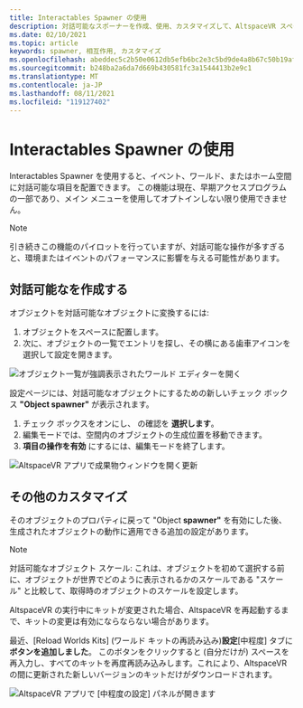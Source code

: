 ```yaml
---
title: Interactables Spawner の使用
description: 対話可能なスポーナーを作成、使用、カスタマイズして、AltspaceVR スペースに項目を配置する方法について学習します。
ms.date: 02/10/2021
ms.topic: article
keywords: spawner, 相互作用, カスタマイズ
ms.openlocfilehash: abeddec5c2b50e0612db5efb6bc2e3c5bd9de4a8b67c50b19afee18b17c5e746
ms.sourcegitcommit: b248ba2a6da7d669b430581fc3a1544413b2e9c1
ms.translationtype: MT
ms.contentlocale: ja-JP
ms.lasthandoff: 08/11/2021
ms.locfileid: "119127402"
---
```

# <a name="using-the-interactables-spawner"></a>Interactables Spawner の使用

Interactables Spawner を使用すると、イベント、ワールド、またはホーム空間に対話可能な項目を配置できます。 この機能は現在、早期アクセス[](../world-building/early-access.md)プログラムの一部であり、メイン メニューを使用してオプトインしない限り使用できません。

> [!NOTE]
> 引き続きこの機能のパイロットを行っていますが、対話可能な操作が多すぎると、環境またはイベントのパフォーマンスに影響を与える可能性があります。 

## <a name="creating-an-interactable"></a>対話可能なを作成する

オブジェクトを対話可能なオブジェクトに変換するには:

1. オブジェクトをスペースに配置します。
2. 次に、オブジェクトの一覧でエントリを探し、その横にある歯車アイコンを選択して設定を開きます。

![オブジェクト一覧が強調表示されたワールド エディターを開く](images/interactables-spawner-img-01.png)

設定ページには、対話可能なオブジェクトにするための新しいチェック ボックス **"Object spawner"** が表示されます。

1. チェック ボックスをオンにし、 の確認を **選択します**。
2. 編集モードでは、空間内のオブジェクトの生成位置を移動できます。
3. **項目の操作を有効** にするには、編集モードを終了します。

![AltspaceVR アプリで成果物ウィンドウを開く更新](images/interactables-spawner-img-02.png)

## <a name="other-customizations"></a>その他のカスタマイズ

そのオブジェクトのプロパティに戻って "Object **spawner"** を有効にした後、生成されたオブジェクトの動作に適用できる追加の設定があります。

> [!NOTE]
> 対話可能なオブジェクト スケール: これは、オブジェクトを初めて選択する前に、オブジェクトが世界でどのように表示されるかのスケールである "スケール" と比較して、取得時のオブジェクトのスケールを設定します。

AltspaceVR の実行中にキットが変更された場合、AltspaceVR を再起動するまで、キットの変更は有効にならならない場合があります。

最近、[Reload Worlds Kits] (ワールド キットの再読み込み)**設定**[中程度] タブに **ボタンを追加しました**。 このボタンをクリックすると (自分だけが) スペースを再入力し、すべてのキットを再度再読み込みします。これにより、AltspaceVR の間に更新された新しいバージョンのキットだけがダウンロードされます。

![AltspaceVR アプリで [中程度の設定] パネルが開きます](images/interactables-spawner-img-03.png)